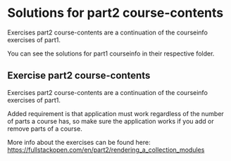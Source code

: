 # Solutions for part2 course-contents

Exercises part2 course-contents are a continuation of the courseinfo exercises of part1.

You can see the solutions for part1 courseinfo in their respective folder.

## Exercise part2 course-contents

Exercises part2 course-contents are a continuation of the courseinfo exercises of part1.

Added requirement is that application must work regardless of the number of parts a course has, so make sure the application works if you add or remove parts of a course.

More info about the exercises can be found here: <https://fullstackopen.com/en/part2/rendering_a_collection_modules>
